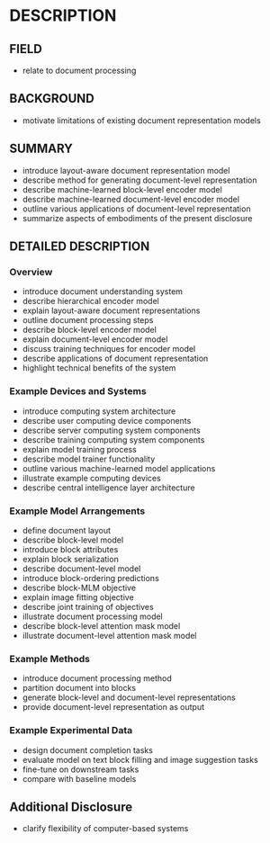 # DESCRIPTION

## FIELD

- relate to document processing

## BACKGROUND

- motivate limitations of existing document representation models

## SUMMARY

- introduce layout-aware document representation model
- describe method for generating document-level representation
- describe machine-learned block-level encoder model
- describe machine-learned document-level encoder model
- outline various applications of document-level representation
- summarize aspects of embodiments of the present disclosure

## DETAILED DESCRIPTION

### Overview

- introduce document understanding system
- describe hierarchical encoder model
- explain layout-aware document representations
- outline document processing steps
- describe block-level encoder model
- explain document-level encoder model
- discuss training techniques for encoder model
- describe applications of document representation
- highlight technical benefits of the system

### Example Devices and Systems

- introduce computing system architecture
- describe user computing device components
- describe server computing system components
- describe training computing system components
- explain model training process
- describe model trainer functionality
- outline various machine-learned model applications
- illustrate example computing devices
- describe central intelligence layer architecture

### Example Model Arrangements

- define document layout
- describe block-level model
- introduce block attributes
- explain block serialization
- describe document-level model
- introduce block-ordering predictions
- describe block-MLM objective
- explain image fitting objective
- describe joint training of objectives
- illustrate document processing model
- describe block-level attention mask model
- illustrate document-level attention mask model

### Example Methods

- introduce document processing method
- partition document into blocks
- generate block-level and document-level representations
- provide document-level representation as output

### Example Experimental Data

- design document completion tasks
- evaluate model on text block filling and image suggestion tasks
- fine-tune on downstream tasks
- compare with baseline models

## Additional Disclosure

- clarify flexibility of computer-based systems


